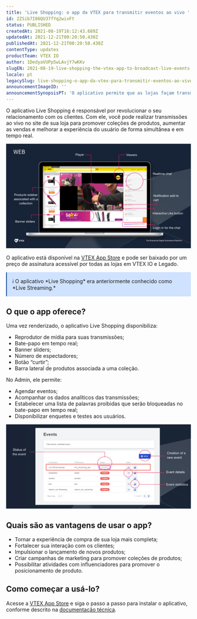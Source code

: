 ```yaml
---
title: 'Live Shopping: o app da VTEX para transmitir eventos ao vivo '
id: 2ZSib7I86QU37fYq2wivFt
status: PUBLISHED
createdAt: 2021-08-19T16:12:43.689Z
updatedAt: 2021-12-21T00:20:50.430Z
publishedAt: 2021-12-21T00:20:50.430Z
contentType: updates
productTeam: VTEX IO
author: 1DedyaVUPp5wLAvjY7wKKv
slugEN: 2021-08-19-live-shopping-the-vtex-app-to-broadcast-live-events
locale: pt
legacySlug: live-shopping-o-app-da-vtex-para-transmitir-eventos-ao-vivo
announcementImageID: ''
announcementSynopsisPT: 'O aplicativo permite que as lojas façam transmissões ao vivo, venda produtos e interajam em tempo real com os clientes.'
---
```


O aplicativo Live Shopping é responsável por revolucionar o seu relacionamento com os clientes. Com ele, você pode realizar transmissões ao vivo no site de sua loja para promover coleções de produtos, aumentar as vendas e melhorar a experiência do usuário de forma simultânea e em tempo real.

![VTEX Live Shopping App](https://raw.githubusercontent.com/vtexdocs/help-center-content/refs/heads/main/docs/pt/announcements/2021-08-19-live-shopping-o-app-da-vtex-para-transmitir-eventos-ao-vivo_1.png)

O aplicativo está disponível na [VTEX App Store](https://apps.vtex.com/) e pode ser baixado por um preço de assinatura acessível por todas as lojas em VTEX IO e Legado.

<div style="background-color:#cfe2ff; border-left: 2px solid #084298; border-top-left-radius: 2px; border-bottom-left-radius: 2px; padding: 15px"> ℹ️ O aplicativo *Live Shopping* era anteriormente conhecido como *Live Streaming.*
</div>

## O que o app oferece?

Uma vez renderizado, o aplicativo Live Shopping disponibiliza: 

- Reprodutor de mídia para suas transmissões;
- Bate-papo em tempo real; 
- Banner sliders; 
- Número de espectadores;
- Botão “curtir”;
- Barra lateral de produtos associada a uma coleção.

No Admin, ele permite:

- Agendar eventos;
- Acompanhar os dados analíticos das transmissões; 
- Estabelecer uma lista de palavras proibidas que serão bloqueadas no bate-papo em tempo real;
- Disponibilizar enquetes e testes aos usuários.

![live-shopping-event-details-pt](https://raw.githubusercontent.com/vtexdocs/help-center-content/refs/heads/main/docs/pt/announcements/2021-08-19-live-shopping-o-app-da-vtex-para-transmitir-eventos-ao-vivo_2.png)

## Quais são as vantagens de usar o app?

- Tornar a experiência de compra de sua loja mais completa;
- Fortalecer sua interação com os clientes;
- Impulsionar o lançamento de novos produtos;
- Criar campanhas de marketing para promover coleções de produtos;
- Possibilitar atividades com influenciadores para promover o posicionamento de produto.

## Como começar a usá-lo?
Acesse a [VTEX App Store](https://apps.vtex.com/liveshopping/p) e siga o passo a passo para instalar o aplicativo, conforme descrito na [documentação técnica](https://developers.vtex.com/vtex-developer-docs/docs/vtexventures-livestreaming).

